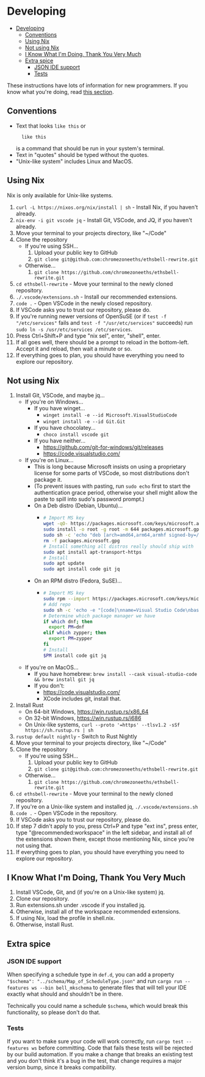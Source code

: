 # Developing

- [Developing](#developing)
  - [Conventions](#conventions)
  - [Using Nix](#using-nix)
  - [Not using Nix](#not-using-nix)
  - [I Know What I'm Doing, Thank You Very Much](#i-know-what-im-doing-thank-you-very-much)
  - [Extra spice](#extra-spice)
    - [JSON IDE support](#json-ide-support)
    - [Tests](#tests)

These instructions have lots of information for new programmers. If you know what you're doing, read [this section](#i-know-what-im-doing-thank-you-very-much).

## Conventions

* Text that looks `like this` or 
  ```
	like this
	```
	is a command that should be run in your system's terminal.
* Text in "quotes" should be typed without the quotes.
* "Unix-like system" includes Linux and MacOS.

## Using Nix

Nix is only available for Unix-like systems.

1. `curl -L https://nixos.org/nix/install | sh` - Install Nix, if you haven't already.
2. `nix-env -i git vscode jq` - Install Git, VSCode, and JQ, if you haven't already.
3. Move your terminal to your projects directory, like "~/Code"
4. Clone the repository
   * If you're using SSH...
     1. Upload your public key to GitHub
     2. `git clone git@github.com:chromezoneeths/ethsbell-rewrite.git`
   * Otherwise...
     1. `git clone https://github.com/chromezoneeths/ethsbell-rewrite.git`
5. `cd ethsbell-rewrite` - Move your terminal to the newly cloned repository.
6. `./.vscode/extensions.sh` - Install our recommended extensions.
7. `code .` - Open VSCode in the newly closed repository.
8. If VSCode asks you to trust our repository, please do.
9. If you're running newer versions of OpenSuSE (or if `test -f "/etc/services"` fails and `test -f "/usr/etc/services"` succeeds) run `sudo ln -s /usr/etc/services /etc/services`.
10. Press Ctrl+Shift+P and type "nix sel", enter, "shell", enter.
11. If all goes well, there should be a prompt to reload in the bottom-left. Accept it and reload, then wait a minute or so.
12. If everything goes to plan, you should have everything you need to explore our repository.

## Not using Nix

1. Install Git, VSCode, and maybe jq...
   * If you're on Windows...
     * If you have winget...
       * `winget install -e --id Microsoft.VisualStudioCode`
       * `winget install -e --id Git.Git`
     * If you have chocolatey...
       * `choco install vscode git`
     * If you have neither...
       * https://github.com/git-for-windows/git/releases
       * https://code.visualstudio.com/
   * If you're on Linux...
     * This is long because Microsoft insists on using a proprietary license for some parts of VSCode, so most distributions don't package it.
     * (To prevent issues with pasting, run `sudo echo` first to start the authentication grace period, otherwise your shell might allow the paste to spill into sudo's password prompt.)
     * On a Deb distro (Debian, Ubuntu)...
       * ```bash
         # Import MS key
         wget -qO- https://packages.microsoft.com/keys/microsoft.asc | gpg --dearmor > packages microsoft.gpg
         sudo install -o root -g root -m 644 packages.microsoft.gpg /etc/apt/trusted.gpg.d/
         sudo sh -c 'echo "deb [arch=amd64,arm64,armhf signed-by=/etc/apt/trusted.gpg.d/packages microsoft.gpg] https://packages.microsoft.com/repos/code stable main" > /etc/apt/sources.list d/vscode.list'
         rm -f packages.microsoft.gpg
         # Install something all distros really should ship with
         sudo apt install apt-transport-https
         # Install
         sudo apt update
         sudo apt install code git jq
         ```
     * On an RPM distro (Fedora, SuSE)...
       * ```bash
         # Import MS key
         sudo rpm --import https://packages.microsoft.com/keys/microsoft.asc
         # Add repo
         sudo sh -c 'echo -e "[code]\nname=Visual Studio Code\nbaseurl=https://packages.microsoft.com/yumrepos/vscode\nenabled=1\ngpgcheck=1\ngpgkey=https://packages.microsoft.com/keys/microsoft.asc" > /etc/yum.repos.d/vscode.repo'
         # Determine which package manager we have
         if which dnf; then
           export PM=dnf
         elif which zypper; then
           export PM=zypper
         fi
         # Install
         $PM install code git jq
         ```
   * If you're on MacOS...
     * If you have homebrew: `brew install --cask visual-studio-code && brew install git jq`
     * If you don't:
       * https://code.visualstudio.com/
       * XCode includes git, install that.
2. Install Rust
   * On 64-bit Windows, https://win.rustup.rs/x86_64
   * On 32-bit Windows, https://win.rustup.rs/i686
   * On Unix-like systems, `curl --proto '=https' --tlsv1.2 -sSf https://sh.rustup.rs | sh`
3. `rustup default nightly` - Switch to Rust Nightly
4. Move your terminal to your projects directory, like "~/Code"
5. Clone the repository
   * If you're using SSH...
     1. Upload your public key to GitHub
     2. `git clone git@github.com:chromezoneeths/ethsbell-rewrite.git`
   * Otherwise...
     1. `git clone https://github.com/chromezoneeths/ethsbell-rewrite.git`
6. `cd ethsbell-rewrite` - Move your terminal to the newly cloned repository.
7. If you're on a Unix-like system and installed jq, `./.vscode/extensions.sh`
8. `code .` - Open VSCode in the repository.
9. If VSCode asks you to trust our repository, please do.
10. If step 7 didn't apply to you, press Ctrl+P and type "ext ins", press enter, type "@recommended:workspace" in the left sidebar, and install all of the extensions shown there, except those mentioning Nix, since you're not using that.
11. If everything goes to plan, you should have everything you need to explore our repository.

## I Know What I'm Doing, Thank You Very Much

1. Install VSCode, Git, and (if you're on a Unix-like system) jq.
2. Clone our repository.
3. Run extensions.sh under .vscode if you installed jq.
4. Otherwise, install all of the workspace recommended extensions.
5. If using Nix, load the profile in shell.nix.
6. Otherwise, install Rust.

## Extra spice

### JSON IDE support

When specifying a schedule type in `def.d`, you can add a property `"$schema": "../schema/Map_of_ScheduleType.json"` and run `cargo run --features ws --bin bell_mkschema` to generate files that will tell your IDE exactly what should and shouldn't be in there.

Technically you could name a schedule `$schema`, which would break this functionality, so please don't do that.

### Tests

If you want to make sure your code will work correctly, run `cargo test --features ws` before committing. Code that fails these tests will be rejected by our build automation. If you make a change that breaks an existing test and you don't think it's a bug in the test, that change requires a major version bump, since it breaks compatibility.